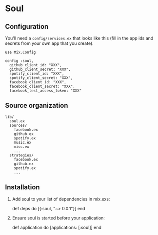 # Soul

## Configuration

You'll need a `config/services.ex` that looks like this (fill in the app ids
and secrets from your own app that you create).

    use Mix.Config
    
    config :soul,
      github_client_id: "XXX",
      github_client_secret: "XXX",
      spotify_client_id: "XXX",
      spotify_client_secret: "XXX",
      facebook_client_id: "XXX",
      facebook_client_secret: "XXX",
      facebook_test_access_token: "XXX"

## Source organization

    lib/
      soul.ex
      sources/
        facebook.ex
        github.ex
        spotify.ex
        music.ex
        misc.ex
        ...
      strategies/
        facebook.ex
        github.ex
        spotify.ex
        ...
          
## Installation

  1. Add soul to your list of dependencies in mix.exs:

        def deps do
          [{:soul, "~> 0.0.1"}]
        end

  2. Ensure soul is started before your application:

        def application do
          [applications: [:soul]]
        end
